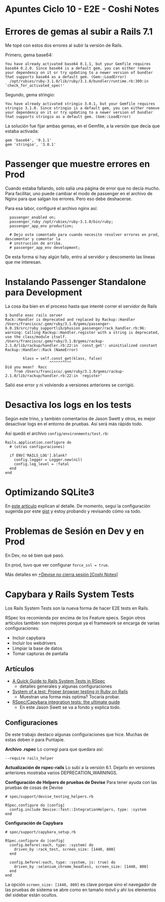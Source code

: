# Apuntes Ciclo 10 - E2E - Coshi Notes

# Errores de gemas al subir a Rails 7.1

Me topé con estos dos errores al subir la versión de Rails.

Primero, gema base64:

    You have already activated base64 0.1.1, but your Gemfile requires base64 0.2.0. Since base64 is a default gem, you can either remove your dependency on it or try updating to a newer version of bundler that supports base64 as a default gem. (Gem::LoadError)
      /opt/rubies/ruby-3.1.0/lib/ruby/3.1.0/bundler/runtime.rb:309:in `check_for_activated_spec!'

Segundo, gema stringio:

    You have already activated stringio 3.0.1, but your Gemfile requires stringio 3.1.0. Since stringio is a default gem, you can either remove your dependency on it or try updating to a newer version of bundler that supports stringio as a default gem. (Gem::LoadError)

La solución fue fijar ambas gemas, en el Gemfile, a la versión que decía que estaba activada:

    gem 'base64', '0.1.1'
    gem 'stringio', '3.0.1'
# Passenger que muestre errores en Prod

Cuando estaba fallando, solo salía una página de error que no decía mucho. Para facilitar, uno puede cambiar el modo de passenger en el archivo de Nginx para que salgan los errores. Pero eso debe deshacerse.

Para esa labor, configuré el archivo nginx así:

      passenger_enabled on;
      passenger_ruby /opt/rubies/ruby-3.1.0/bin/ruby;
      passenger_app_env production;
    
      # Dejo este comentado para cuando necesite resolver errores en prod, descomentar y comentar la
      # instrucción de arriba.
      # passenger_app_env development;

De esta forma si hay algún fallo, entro al servidor y descomento las líneas que me interesan.

# Instalando Passenger Standalone para Development

La cosa iba bien en el proceso hasta que intenté correr el servidor de Rails

    $ bundle exec rails server
    Rack::Handler is deprecated and replaced by Rackup::Handler
    /Users/francisco/.gem/ruby/3.1.0/gems/passenger-6.0.19/src/ruby_supportlib/phusion_passenger/rack_handler.rb:96: warning: Calling Rackup::Handler.register with a string is deprecated, use the class/module itself.
    /Users/francisco/.gem/ruby/3.1.0/gems/rackup-2.1.0/lib/rackup/handler.rb:22:in `const_get': uninitialized constant Rackup::Handler::Rack (NameError)
    
            klass = self.const_get(klass, false)
                        ^^^^^^^^^^
    Did you mean?  Racc
        from /Users/francisco/.gem/ruby/3.1.0/gems/rackup-2.1.0/lib/rackup/handler.rb:22:in `register'

Salió ese error y ni volviendo a versiones anteriores se corrigió.

# Desactiva los logs en los tests

Según este trino, y también comentarios de Jason Swett y otros, es mejor desactivar logs en el entorno de pruebas. Así será más rápido todo.

Así quedó el archivo `config/environments/test.rb`:

    Rails.application.configure do
      # (otras configuraciones)
      
      if ENV['RAILS_LOG'].blank?
        config.logger = Logger.new(nil)
        config.log_level = :fatal
      end
    end


# Optimizando SQLite3

En [este artículo](https://fractaledmind.github.io/2023/09/07/enhancing-rails-sqlite-fine-tuning/) explican al detalle. De momento, seguí la configuración sugerida por este [gist](https://gist.github.com/fractaledmind/3565e12db7e59ab46f839025d26b5715/645f2d2dde3a275c270eabc00ce3067583b1b530) y estoy probando y revisando cómo va todo.


# Problemas de Sesión en Dev y en Prod

En Dev, no sé bien qué pasó.

En prod, tuvo que ver configurar `force_ssl = true`.

Más detalles en [+Devise no cierra sesión [Coshi Notes]](https://paper.dropbox.com/doc/Devise-no-cierra-sesion-Coshi-Notes-g01bLci5HvL9WzXlBAKgy) 


# Capybara y Rails System Tests

Los Rails System Tests son la nueva forma de hacer E2E tests en Rails.

RSpec los recomienda por encima de los Feature specs. Según otros artículos también son mejores porque ya el framework se encarga de varias configuraciones:

- Incluir capybara
- Incluir los webdrivers
- Limpiar la base de datos
- Tomar capturas de pantalla


## Artículos
- [A Quick Guide to Rails System Tests in RSpec](https://medium.com/table-xi/a-quick-guide-to-rails-system-tests-in-rspec-b6e9e8a8b5f6)
    - detalles generales y algunas configuraciones
- [System of a test: Proper browser testing in Ruby on Rails](https://evilmartians.com/chronicles/system-of-a-test-setting-up-end-to-end-rails-testing)
    - Muestran una forma más optima? Tocaría probar.
- [RSpec/Capybara integration tests: the ultimate guide](https://www.codewithjason.com/rails-integration-tests-rspec-capybara/)
    - En este Jason Swett se va a fondo y explica todo.


## Configuraciones

De este trabajo destaco algunas configuraciones que hice. Muchas de estas deben ir para Puntapie.

**Archivo .rspec**
Lo corregí para que quedara así:

    --require rails_helper

**Actualización de rspec-rails**
Lo subí a la versión 6.1. Dejarlo en versiones anteriores mostraba varios DEPRECATION_WARNINGS.

**Configuración de Helpers de pruebas de Devise**
Para tener ayuda con las pruebas de cosas de Devise

    # spec/support/devise_testing_helpers.rb
    
    RSpec.configure do |config|
      config.include Devise::Test::IntegrationHelpers, type: :system
    end

**Configuración de Capybara**

    # spec/support/capybara_setup.rb
    
    RSpec.configure do |config|
      config.before(:each, type: :system) do
        driven_by :rack_test, screen_size: [1440, 800]
      end
    
      config.before(:each, type: :system, js: true) do
        driven_by :selenium_chrome_headless, screen_size: [1440, 800]
      end
    end

La opción `screen_size: [1440, 800]` es clave porque sino el navegador de las pruebas de sistema se abre como en tamaño móvil y ahí los elementos del sidebar están ocultos.

